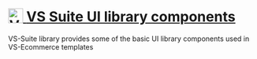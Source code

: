 <h1>
 <a href="https://vsecommerce.com/">
  <img src="https://www.vsonlineservices.com/assets/images/logo/vs-logo-dark-l.webp" alt="VS Online Services" title="VS Online Services" align="top" height="30px" />
  <span>VS Suite UI library components</span>
 </a>
</h1>


VS-Suite library provides some of the basic UI library components used in VS-Ecommerce templates

